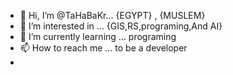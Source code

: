 - 👋 Hi, I’m @TaHaBaKr... {EGYPT} , {MUSLEM} 
- 👀 I’m interested in ... {GIS,RS,programing,And AI}
- 🌱 I’m currently learning ... programing
- 📫 How to reach me ... to be a developer
- 
<!---
TaHaBaKr25/TaHaBaKr25 is a ✨ special ✨ repository because its `README.md` (this file) appears on your GitHub profile.
You can click the Preview link to take a look at your changes.
--->
